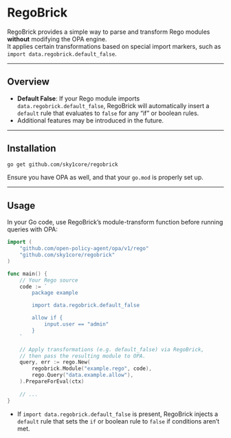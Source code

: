 # RegoBrick

RegoBrick provides a simple way to parse and transform Rego modules **without** modifying the OPA engine.  
It applies certain transformations based on special import markers, such as `import data.regobrick.default_false`.

---

## Overview

- **Default False**: If your Rego module imports `data.regobrick.default_false`, RegoBrick will automatically insert a `default` rule that evaluates to `false` for any “if” or boolean rules.  
- Additional features may be introduced in the future.

---

## Installation

```bash
go get github.com/sky1core/regobrick
```

Ensure you have OPA as well, and that your `go.mod` is properly set up.

---

## Usage

In your Go code, use RegoBrick’s module-transform function before running queries with OPA:

```go
import (
    "github.com/open-policy-agent/opa/v1/rego"
    "github.com/sky1core/regobrick"
)

func main() {
    // Your Rego source
    code := `
        package example

        import data.regobrick.default_false

        allow if {
            input.user == "admin"
        }
    `

    // Apply transformations (e.g. default_false) via RegoBrick,
    // then pass the resulting module to OPA.
    query, err := rego.New(
        regobrick.Module("example.rego", code),
        rego.Query("data.example.allow"),
    ).PrepareForEval(ctx)
    
    // ...
}
```

- If `import data.regobrick.default_false` is present, RegoBrick injects a `default` rule that sets the `if` or boolean rule to `false` if conditions aren’t met.
